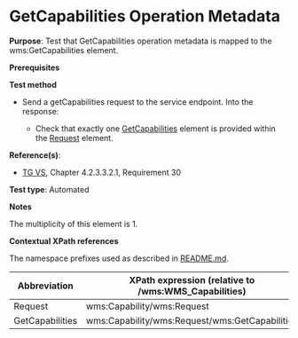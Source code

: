 # GetCapabilities Operation Metadata

**Purpose**: Test that GetCapabilities operation metadata is mapped to the wms:GetCapabilities element.

**Prerequisites**

**Test method**

* Send a getCapabilities request to the service endpoint. Into the response:

  * Check that exactly one [GetCapabilities](#getCapabilities) element is provided within the [Request](#Request) element.

**Reference(s)**:
* [TG VS](./README.md#ref_TG_VS), Chapter 4.2.3.3.2.1, Requirement 30

**Test type**: Automated

**Notes**

The multiplicity of this element is 1.

**Contextual XPath references**

The namespace prefixes used as described in [README.md](./README.md#namespaces).

Abbreviation                                               |  XPath expression (relative to /wms:WMS_Capabilities)
---------------------------------------------------------- | -------------------------------------------------------------------------
Request <a name="Request"></a> | wms:Capability/wms:Request
GetCapabilities <a name="getCapabilities"></a> | wms:Capability/wms:Request/wms:GetCapabilities
